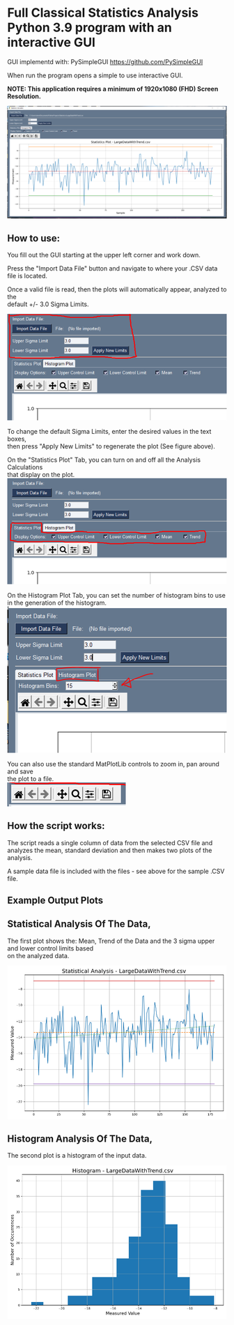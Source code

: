 # Full Classical Statistics Analysis Python 3.9 program with an interactive GUI 
GUI implementd with: PySimpleGUI https://github.com/PySimpleGUI  
  
When run the program opens a simple to use interactive GUI.   
  
**NOTE: This application requires a minimum of 1920x1080 (FHD) Screen Resolution.**
  
![image](https://github.com/Hagtronics/statistics-scripts/blob/main/general-statistics-python/full_screen.PNG)    
  
  
## How to use:  

You fill out the GUI starting at the upper left corner and work down.  
  
Press the "Import Data File" button and navigate to where your .CSV data file is located.  
  
Once a valid file is read, then the plots will automatically appear, analyzed to the  
default +/- 3.0 Sigma Limits.  

![image](https://github.com/Hagtronics/statistics-scripts/blob/main/general-statistics-python/stat_controls.PNG)  
  
To change the default Sigma Limits, enter the desired values in the text boxes,  
then press "Apply New Limits" to regenerate the plot (See figure above).  
  
On the "Statistics Plot" Tab, you can turn on and off all the Analysis Calculations  
that display on the plot.  
![image](https://github.com/Hagtronics/statistics-scripts/blob/main/general-statistics-python/stat_plot_controls.PNG)  
  
  
On the Histogram Plot Tab, you can set the number of histogram bins to use in the generation of the histogram.  
![image](https://github.com/Hagtronics/statistics-scripts/blob/main/general-statistics-python/histo_controls.PNG)  

You can also use the standard MatPlotLib controls to zoom in, pan around and save  
the plot to a file.  
![image](https://github.com/Hagtronics/statistics-scripts/blob/main/general-statistics-python/matplotlib_controls.png)  

## How the script works:  

The script reads a single column of data from the selected CSV file and   
analyzes the mean, standard deviation and then makes two plots of the analysis.
  
A sample data file is included with the files - see above for the sample .CSV file.
  
  
  
## Example Output Plots  

## Statistical Analysis Of The Data,  
The first plot shows the: Mean, Trend of the Data and the 3 sigma upper and lower control limits based  
on the analyzed data.    
  
![image](https://github.com/Hagtronics/statistics-scripts/blob/main/general-statistics-python/statistics.png)  
  
    
    
## Histogram Analysis Of The Data,  
The second plot is a histogram of the input data.  
   
![image](https://github.com/Hagtronics/statistics-scripts/blob/main/general-statistics-python/histogram.png)  


